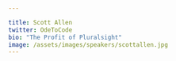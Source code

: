 ```yaml
---

title: Scott Allen
twitter: OdeToCode
bio: "The Profit of Pluralsight"
image: /assets/images/speakers/scottallen.jpg
---
```

